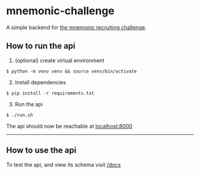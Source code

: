 # mnemonic-challenge

A simple backend for [the mnemonic recruiting challenge](https://github.com/mnemonic-no/recruitment-challenges/blob/master/backend%20challenge/backend_challenge.pdf).

## How to run the api

1. (optional) create virtual environment

```
$ python -m venv venv && source venv/bin/activate
```

2. Install dependencies

```
$ pip install -r requirements.txt
```

3. Run the api

```
$ ./run.sh
```

The api should now be reachable at [localhost:8000](https://localhost:8000)

---

## How to use the api

To test the api, and view its schema visit [/docs](https://localhost:8000/docs)
